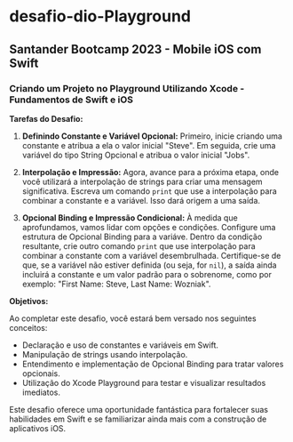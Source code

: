 # desafio-dio-Playground
## Santander Bootcamp 2023 -  Mobile iOS com Swift
### Criando um Projeto no Playground Utilizando Xcode - Fundamentos de Swift e iOS 


**Tarefas do Desafio:**

1. **Definindo Constante e Variável Opcional:**
   Primeiro, inicie criando uma constante e atribua a ela o valor inicial "Steve". Em seguida, crie uma variável do tipo String Opcional  e atribua o valor inicial "Jobs".

2. **Interpolação e Impressão:**
   Agora, avance para a próxima etapa, onde você utilizará a interpolação de strings para criar uma mensagem significativa. Escreva um comando `print` que use a interpolação para combinar a constante e a variável. Isso dará origem a uma saída.

3. **Opcional Binding e Impressão Condicional:**
   À medida que aprofundamos, vamos lidar com opções e condições. Configure uma estrutura de Opcional Binding para a variáve. Dentro da condição resultante, crie outro comando `print` que use interpolação para combinar a constante com a variável desembrulhada. Certifique-se de que, se a variável não estiver definida (ou seja, for `nil`), a saída ainda incluirá a constante e um valor padrão para o sobrenome, como por exemplo: "First Name: Steve, Last Name: Wozniak".

**Objetivos:**

Ao completar este desafio, você estará bem versado nos seguintes conceitos:

- Declaração e uso de constantes e variáveis em Swift.
- Manipulação de strings usando interpolação.
- Entendimento e implementação de Opcional Binding para tratar valores opcionais.
- Utilização do Xcode Playground para testar e visualizar resultados imediatos.

Este desafio oferece uma oportunidade fantástica para fortalecer suas habilidades em Swift e se familiarizar ainda mais com a construção de aplicativos iOS. 
